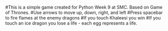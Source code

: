 #This is a simple game created for Python Week 9 at SMC. Based on Game of Thrones.
#Use arrows to move up, down, right, and left
#Press spacebar to fire flames at the enemy dragons
#If you touch Khaleesi you win
#If you touch an ice dragon you lose a life - each egg represents a life. 
